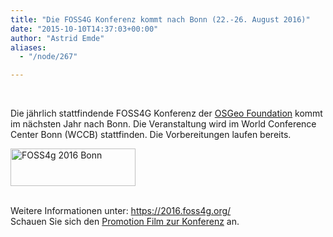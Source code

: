 ```yaml
---
title: "Die FOSS4G Konferenz kommt nach Bonn (22.-26. August 2016)"
date: "2015-10-10T14:37:03+00:00"
author: "Astrid Emde"
aliases:
  - "/node/267"

---
```


<p>&nbsp;</p>
<p>Die jährlich stattfindende FOSS4G Konferenz der <a href="https://www.osgeo.org/">OSGeo Foundation</a> kommt im nächsten Jahr nach Bonn. Die Veranstaltung wird im World Conference Center Bonn (WCCB) stattfinden. Die Vorbereitungen laufen bereits.</p>
<p><img alt="FOSS4g 2016 Bonn" src="/news/images/2015-10-10-foss4g-logo_07_small.png" style="width: 200px; height: 60px;" /></p>
<p><br />
	Weitere Informationen unter: <a href="https://2016.foss4g.org/">https://2016.foss4g.org/</a><br />
	Schauen Sie sich den <a href="https://2016.foss4g.org/index.php/promotion-video.html">Promotion Film zur Konferenz</a> an.<br />
	&nbsp;</p>
